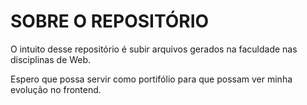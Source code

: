 # SOBRE O REPOSITÓRIO

O intuito desse repositório é subir arquivos gerados na faculdade nas disciplinas de Web.

Espero que possa servir como portifólio para que possam ver minha evolução no frontend.